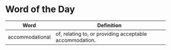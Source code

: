 # Word of the Day

|Word|Definition|
|---|---|
|accommodational|of, relating to, or providing acceptable accommodation.|